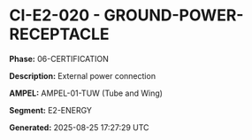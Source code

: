 # CI-E2-020 - GROUND-POWER-RECEPTACLE

**Phase:** 06-CERTIFICATION

**Description:** External power connection

**AMPEL:** AMPEL-01-TUW (Tube and Wing)

**Segment:** E2-ENERGY

**Generated:** 2025-08-25 17:27:29 UTC

